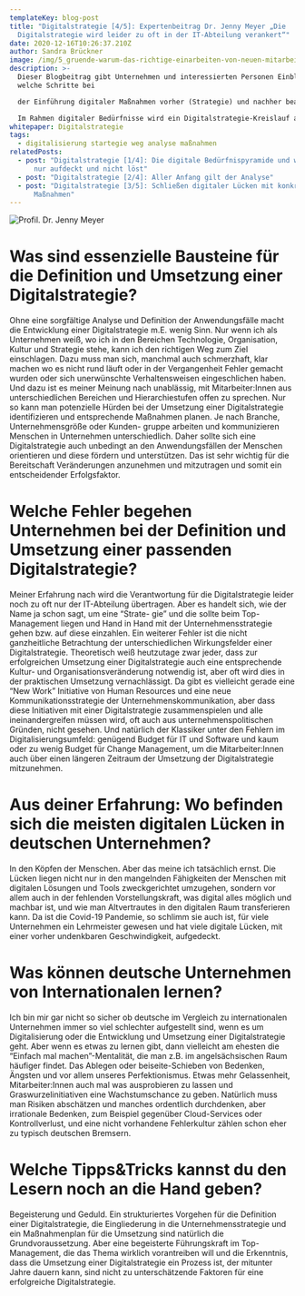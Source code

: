 ```yaml
---
templateKey: blog-post
title: "Digitalstrategie [4/5]: Expertenbeitrag Dr. Jenny Meyer „Die
  Digitalstrategie wird leider zu oft in der IT-Abteilung verankert“"
date: 2020-12-16T10:26:37.210Z
author: Sandra Brückner
image: /img/5_gruende-warum-das-richtige-einarbeiten-von-neuen-mitarbeitern.jpg
description: >-
  Dieser Blogbeitrag gibt Unternehmen und interessierten Personen Einblicke,
  welche Schritte bei

  der Einführung digitaler Maßnahmen vorher (Strategie) und nachher beachtet werden müssen.

  Im Rahmen digitaler Bedürfnisse wird ein Digitalstrategie-Kreislauf aufgezeigt, welcher als Leitfaden für eine umfassende Analyse und der Definition bzw. Umsetzung geeigneter Maßnahmen hin zu einem digitalen Unternehmen herangezogen werden kann. In einem Expertenbeitrag wird sich Dr. Jenny Meyer über wichtige Faktoren, Herausforderungen und Fehler bei der Definition und Einführung einer Digitalstrategie äußern.
whitepaper: Digitalstrategie
tags:
  - digitalisierung startegie weg analyse maßnahmen
relatedPosts:
  - post: "Digitalstrategie [1/4]: Die digitale Bedürfnispyramide und warum Corona
      nur aufdeckt und nicht löst"
  - post: "Digitalstrategie [2/4]: Aller Anfang gilt der Analyse"
  - post: "Digitalstrategie [3/5]: Schließen digitaler Lücken mit konkreten
      Maßnahmen"
---
```

![](/img/teaser_jenny.jpg "Profil. Dr. Jenny Meyer")

# Was sind essenzielle Bausteine für die Definition und Umsetzung einer Digitalstrategie?


Ohne eine sorgfältige Analyse und Definition der Anwendungsfälle macht die Entwicklung einer Digitalstrategie m.E. wenig Sinn. Nur wenn ich als Unternehmen weiß, wo ich in den Bereichen Technologie, Organisation, Kultur und Strategie stehe, kann ich den richtigen Weg zum Ziel einschlagen. Dazu muss man sich, manchmal auch schmerzhaft, klar machen wo es nicht rund läuft oder in der Vergangenheit Fehler gemacht wurden oder sich unerwünschte Verhaltensweisen eingeschlichen haben. Und dazu ist es meiner Meinung nach unablässig, mit
Mitarbeiter:Innen aus unterschiedlichen Bereichen und Hierarchiestufen offen zu sprechen. Nur so kann man potenzielle Hürden bei der Umsetzung einer Digitalstrategie identifizieren und entsprechende Maßnahmen planen. Je nach Branche, Unternehmensgröße oder Kunden- gruppe arbeiten und kommunizieren Menschen in Unternehmen unterschiedlich. Daher sollte sich eine Digitalstrategie auch unbedingt an den Anwendungsfällen der Menschen orientieren und diese fördern und unterstützen. Das ist sehr wichtig für die Bereitschaft Veränderungen anzunehmen und mitzutragen und somit ein entscheidender Erfolgsfaktor.

# Welche Fehler begehen Unternehmen bei der Definition und Umsetzung einer passenden Digitalstrategie?


Meiner Erfahrung nach wird die Verantwortung für die Digitalstrategie leider noch zu oft nur der IT-Abteilung übertragen. Aber es handelt sich, wie der Name ja schon sagt, um eine “Strate- gie” und die sollte beim Top-Management liegen und Hand in Hand mit der Unternehmensstrategie gehen bzw. auf diese einzahlen. Ein weiterer Fehler ist die nicht ganzheitliche Betrachtung der unterschiedlichen Wirkungsfelder einer Digitalstrategie. Theoretisch weiß heutzutage zwar jeder, dass zur erfolgreichen Umsetzung einer Digitalstrategie auch eine entsprechende Kultur- und Organisationsveränderung notwendig ist, aber oft wird dies in der praktischen Umsetzung vernachlässigt. Da gibt es vielleicht gerade eine “New Work” Initiative von Human Resources und eine neue Kommunikationsstrategie der Unternehmenskommunikation, aber dass diese Initiativen mit einer Digitalstrategie zusammenspielen und alle ineinandergreifen müssen wird, oft auch aus unternehmenspolitischen Gründen, nicht gesehen. Und natürlich der Klassiker unter den Fehlern im Digitalisierungsumfeld: genügend Budget für IT und Software und kaum oder zu wenig Budget für Change Management, um die Mitarbeiter:Innen auch über einen längeren Zeitraum der Umsetzung der Digitalstrategie mitzunehmen.

# Aus deiner Erfahrung: Wo befinden sich die meisten digitalen Lücken in deutschen Unternehmen?

In den Köpfen der Menschen. Aber das meine ich tatsächlich ernst. Die Lücken liegen nicht nur in den mangelnden Fähigkeiten der Menschen mit digitalen Lösungen und Tools zweckgerichtet umzugehen, sondern vor allem auch in der fehlenden Vorstellungskraft, was digital alles möglich und machbar ist, und wie man Altvertrautes in den digitalen Raum transferieren kann. Da ist die Covid-19 Pandemie, so schlimm sie auch ist, für viele Unternehmen ein Lehrmeister gewesen und hat viele digitale Lücken, mit einer vorher undenkbaren Geschwindigkeit, aufgedeckt.

# Was können deutsche Unternehmen von Internationalen lernen? 

Ich bin mir gar nicht so sicher ob deutsche im Vergleich zu internationalen Unternehmen immer so viel schlechter aufgestellt sind, wenn es um Digitalisierung oder die Entwicklung und Umsetzung einer Digitalstrategie geht. Aber wenn es etwas zu lernen gibt, dann vielleicht am ehesten die “Einfach mal machen”-Mentalität, die man z.B. im angelsächsischen Raum häufiger findet. Das Ablegen oder beiseite-Schieben von Bedenken, Ängsten und vor allem unseres Perfektionismus. Etwas mehr Gelassenheit, Mitarbeiter:Innen auch mal was ausprobieren zu lassen und Graswurzelinitiativen eine Wachstumschance zu geben. Natürlich muss man Risiken abschätzen und manches ordentlich durchdenken, aber irrationale Bedenken, zum Beispiel gegenüber Cloud-Services oder Kontrollverlust, und eine nicht vorhandene Fehlerkultur zählen schon eher zu typisch deutschen Bremsern.

# Welche Tipps&Tricks kannst du den Lesern noch an die Hand geben? 

Begeisterung und Geduld. Ein strukturiertes Vorgehen für die Definition einer Digitalstrategie, die Eingliederung in die Unternehmensstrategie und ein Maßnahmenplan für die Umsetzung sind natürlich die Grundvoraussetzung. Aber eine begeisterte Führungskraft im Top-Management, die das Thema wirklich vorantreiben will und die Erkenntnis, dass die Umsetzung einer Digitalstrategie ein Prozess ist, der mitunter Jahre dauern kann, sind nicht zu unterschätzende Faktoren für eine erfolgreiche Digitalstrategie.